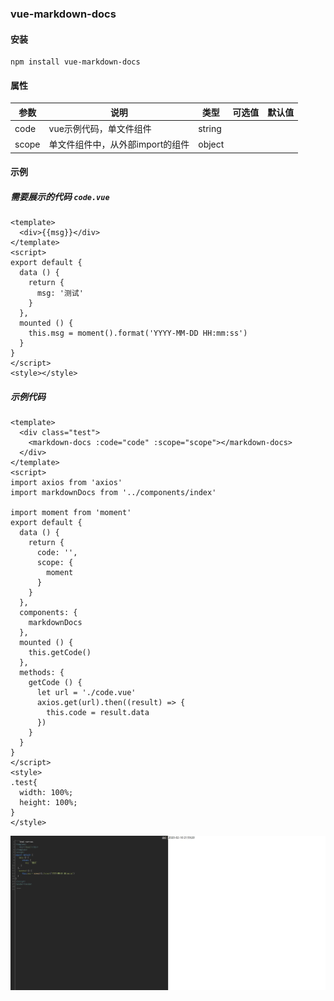 ### vue-markdown-docs

#### 安装
```
npm install vue-markdown-docs
```

#### 属性


参数  | 说明 | 类型 | 可选值 | 默认值 |
---|---|---|---|---|
code  | vue示例代码，单文件组件          | string |
scope | 单文件组件中，从外部import的组件 | object |


#### 示例

##### 需要展示的代码 `code.vue`
```
<template>
  <div>{{msg}}</div>
</template>
<script>
export default {
  data () {
    return {
      msg: '测试'
    }
  },
  mounted () {
    this.msg = moment().format('YYYY-MM-DD HH:mm:ss')
  }
}
</script>
<style></style>
```

##### 示例代码
```
<template>
  <div class="test">
    <markdown-docs :code="code" :scope="scope"></markdown-docs>
  </div>
</template>
<script>
import axios from 'axios'
import markdownDocs from '../components/index'

import moment from 'moment'
export default {
  data () {
    return {
      code: '',
      scope: {
        moment
      }
    }
  },
  components: {
    markdownDocs
  },
  mounted () {
    this.getCode()
  },
  methods: {
    getCode () {
      let url = './code.vue'
      axios.get(url).then((result) => {
        this.code = result.data
      })
    }
  }
}
</script>
<style>
.test{
  width: 100%;
  height: 100%;
}
</style>
```

![](https://raw.githubusercontent.com/chenxiaobin/vue-markdown-docs/master/public/images/test.jpg)
